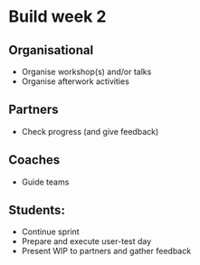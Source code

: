 # Build week 2

## Organisational

* Organise workshop\(s\) and/or talks
* Organise afterwork activities

## Partners

* Check progress \(and give feedback\)

## Coaches

* Guide teams

## Students:

* Continue sprint
* Prepare and execute user-test day
* Present WIP to partners and gather feedback



